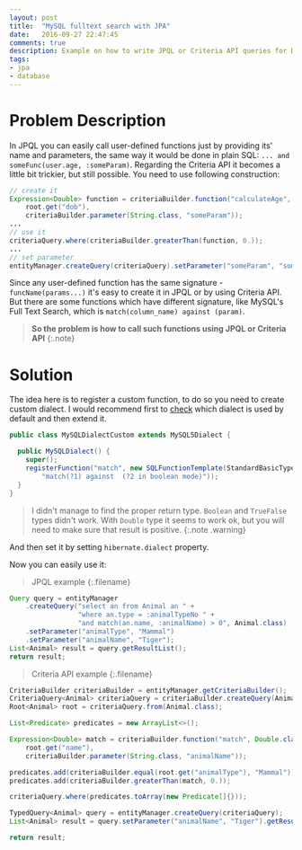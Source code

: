 ```yaml
---
layout: post
title:  "MySQL fulltext search with JPA"
date:   2016-09-27 22:47:45
comments: true
description: Example on how to write JPQL or Criteria API queries for DB functions with 'unusual' signatures, like MySQL's FTS function - match against.
tags: 
- jpa
- database
---
```


# Problem Description

In JPQL you can easily call user-defined functions just by providing its' name and parameters, the same way it would be done in plain SQL: `... and someFunc(user.age, :someParam)`. Regarding the Criteria API it becomes a little bit trickier, but still possible. You need to use following construction:

```java
// create it
Expression<Double> function = criteriaBuilder.function("calculateAge", Double.class,
    root.get("dob"),
    criteriaBuilder.parameter(String.class, "someParam"));
...
// use it
criteriaQuery.where(criteriaBuilder.greaterThan(function, 0.));
...
// set parameter
entityManager.createQuery(criteriaQuery).setParameter("someParam", "someValue");
```

Since any user-defined function has the same signature - `funcName(params...)` it's easy to create it in JPQL or by using Criteria API. But there are some functions which have different signature, like MySQL's Full Text Search, which is `match(column_name) against (param)`.

>**So the problem is how to call such functions using JPQL or Criteria API**
{:.note}

# Solution

The idea here is to register a custom function, to do so you need to create custom dialect. I would recommend first to [check](http://stackoverflow.com/questions/27181397/how-to-get-hibernate-dialect-during-runtime) which dialect is used by default and then extend it. 

```java
public class MySQLDialectCustom extends MySQL5Dialect {

  public MySQLDialect() {
    super();
    registerFunction("match", new SQLFunctionTemplate(StandardBasicTypes.DOUBLE,
        "match(?1) against  (?2 in boolean mode)"));
  }
}
```
>I didn't manage to find the proper return type. `Boolean` and `TrueFalse` types didn't work. With `Double` type it seems to work ok, but you will need to make sure that result is positive.
{:.note .warning}

And then set it by setting `hibernate.dialect` property.

Now you can easily use it:

>JPQL example
{:.filename}

```java
Query query = entityManager
    .createQuery("select an from Animal an " +
                 "where an.type = :animalTypeNo " +
                 "and match(an.name, :animalName) > 0", Animal.class)
    .setParameter("animalType", "Mammal")
    .setParameter("animalName", "Tiger");
List<Animal> result = query.getResultList();
return result;
```

>Criteria API example
{:.filename}

```java
CriteriaBuilder criteriaBuilder = entityManager.getCriteriaBuilder();
CriteriaQuery<Animal> criteriaQuery = criteriaBuilder.createQuery(Animal.class);
Root<Animal> root = criteriaQuery.from(Animal.class);

List<Predicate> predicates = new ArrayList<>();

Expression<Double> match = criteriaBuilder.function("match", Double.class,
    root.get("name"),
    criteriaBuilder.parameter(String.class, "animalName"));

predicates.add(criteriaBuilder.equal(root.get("animalType"), "Mammal"));
predicates.add(criteriaBuilder.greaterThan(match, 0.));

criteriaQuery.where(predicates.toArray(new Predicate[]{}));

TypedQuery<Animal> query = entityManager.createQuery(criteriaQuery);
List<Animal> result = query.setParameter("animalName", "Tiger").getResultList();

return result;
```